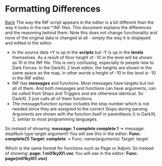 # Formatting Differences
[Back](local://InfScript)
The way the INF script appears in the editor is a bit different than the way it looks in the raw *.INF files. This document explains the differences and the reasoning behind them. Note this does not change functionality and none of the original data is changed at all - simply the way it is displayed and edited in the editor.

  * In the source data +Y is up in the **scripts** but -Y is up in the **levels** themselves. As a result of floor height of -10 in the level will be shown as 10 in the INF file. This is very confusing, especially to people new to Dark Forces. In the DarkXL 2 level editor, the heights are shown in the same space as the map, in other words a height of -10 in the level is -10 in the INF editor.
  * INF has **messages** and functions. Most messages have targets but not all of them. And both messages and functions can have arguments, can be called from Stops and Triggers and are otherwise identical. So DarkXL 2 just calls all of them functions.
  * The message/function syntax includes the stop number which is not needed since they are assigned to the correct Stops during parsing. Arguments are shown with the function itself in parenthesis () in DarkXL 2, similar to most programming languages.
    
  So instead of showing: **message: 1 complete complete 1**  -> message: stopNum type target argument1
  You will see this in the editor: **Func: complete(1) Target: complete**  -> Func: name(arguments) Target: target
  
  Which is the same format for functions such as Page or Adjoin:
  So instead of showing: **page: 1 m01kyl01.voc**
  You will see in the editor: **Func: page(m01kyl01.voc)**